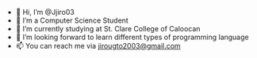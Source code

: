 - 👋 Hi, I’m @Jjiro03
- 👀 I’m a Computer Science Student
- 🌱 I’m currently studying at St. Clare College of Caloocan
- 💞️ I’m looking forward to learn different types of programming language
- 📫 You can reach me via jirougto2003@gmail.com

<!---
Jjiro03/Jjiro03 is a ✨ special ✨ repository because its `README.md` (this file) appears on your GitHub profile.
You can click the Preview link to take a look at your changes.
--->
